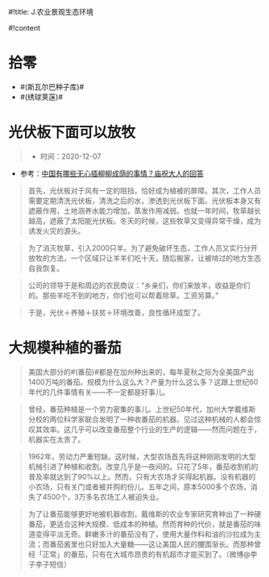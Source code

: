 #!title:    J.农业景观生态环境

#!content

# 拾零

- #(斯瓦尔巴种子库)#
- #(绣球荚蒾)#

# 光伏板下面可以放牧

> - 时间：2020-12-07
- 参考：[中国有哪些无心插柳柳成荫的事情？庙祝大人的回答](https://www.zhihu.com/question/422311318/answer/1503131818)

> 首先，光伏板对于风有一定的阻挡，恰好成为植被的屏障。其次，工作人员需要定期清洗光伏板，清洗之后的水，渗透到光伏板下面。光伏板本身又有遮蔽作用，土地涵养水能力增加，蒸发作用减弱。也就一年时间，牧草越长越高，遮蔽了太阳能光伏板。冬天的时候，这些牧草又变得异常干燥，成为诱发火灾的源头。

> 为了消灭牧草，引入2000只羊。为了避免破坏生态，工作人员又实行分开放牧的方法，一个区域只让羊羊们吃十天，随后搬家，让被啃过的地方生态自我恢复。

> 公司的领导于是和周边的农民商议：“乡亲们，你们来放羊，收益是你们的。那些羊吃不到的地方，你们也可以帮着除草。工资另算。”

> 于是，光伏＋养殖＋扶贫＋环境改善，良性循环成型了。

# 大规模种植的番茄

> 美国大部分的#(番茄)#都是在加州种出来的，每年夏秋之际为全美国产出1400万吨的番茄。规模为什么这么大？产量为什么这么多？这跟上世纪60年代的几件事情有关——不一定都是好事儿。

> 曾经，番茄种植是一个劳力密集的事儿。上世纪50年代，加州大学戴维斯分校的两位科学家联合发明了一种收番茄的机器。见过这种机械的人都会惊叹其效率。这几乎可以改变番茄整个行业的生产的逻辑——然而问题在于，机器实在太贵了。

> 1962年，劳动力严重短缺。这时候，大型农场首先将这种刚刚发明的大型机械引进了种植和收割。改变几乎是一夜间的。只花了5年，番茄收割机的普及率就达到了90%以上。然而，只有大农场才买得起机器。没有机器的小农场，只有关门或者被并购的份儿。五年之间，原本5000多个农场，消失了4500个，3万多名农场工人被迫失业。

> 为了让番茄能够更好地被机器收割，戴维斯的农业专家研究育种出了一种硬番茄，更适合这种大规模、低成本的种植。然而育种的代价，就是番茄的味道变得平淡无奇。鲜嫩多汁的番茄没有了，使用大量作料和油的沙拉成为主流；而番茄酱里也只好加入大量糖——这让美国人民的腰围渐长。而那种曾经「正常」的番茄，只有在大城市昂贵的有机超市才能买到了。（微博@李子李子短信）
